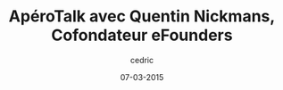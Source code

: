 ---
layout: video
title: "ApéroTalk avec Quentin Nickmans, Cofondateur eFounders "
author: cedric
date: 07-03-2015
youtube_slug: "7esHm3ZFDUw"
labels:
  - talk
thumbnail: thumbnail-aperotalk-quentin-nickmans-efounders.jpg
description: "En perpétuelle recherche de talents pour alimenter de nouveaux projets, Quentin Nickmans revient sur les origines et la vision de eFounders."
---